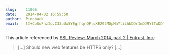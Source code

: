 ```yaml
---
slug:    11066
date:    2014-04-02 16:59:50
author:  Pingback
email:   tI+CoSuFnzIq.C33pUx5YEgrhqnQF.qXE292MGpMaYtiLAbDDrImDJ9YlTxDDT6Q==
...
```


This article referenced by <a
href="https://www.entrust.com/ssl-review-march-2014-part-2/">SSL
Review: March 2014, part 2 | Entrust, Inc.</a>:

> [&#8230;] Should new web features be HTTPS only? [&#8230;]
